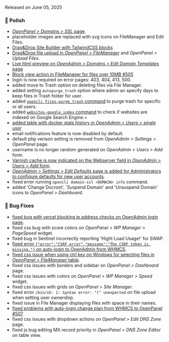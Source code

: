 Released on June 05, 2025

### 💅 Polish
- [*OpenPanel > Domains > SSL* page](/docs/panel/domains/ssl/).
- placeholder images are replaced with svg icons on FileManager and Edit Files.
- [Drag&Drop Site Builder with TailwindCSS blocks](https://i.postimg.cc/3rwh6Kp8/2025-06-02-14-54.png)
- [Drag&Drop file upload in *OpenPanel > FileManager*](https://i.postimg.cc/RSDpS9yV/2025-06-02-14-49.png) and *OpenPanel > Upload Files*.
- [Live html preview on *OpenAdmin > Domains > Edit Domain Templates* page](https://i.postimg.cc/0j7nCVmX/25c1a2d63b4132.gif)
- [Block view action in FileManager for files over 10MB #505](https://github.com/stefanpejcic/OpenPanel/issues/505)
- login is now required on error pages: 403, 404, 413, 500.
- added move to Trash option on deleting files via File Manager.
- added setting `autopurge_trash` option where admin an specify days to keep files in Trash folder for user.
- added [`opencli files-purge_trash` command](https://dev.openpanel.com/cli/files.html#Purge-Trash) to purge trash for specific or all users.
- added [`websites-google_index` command](https://dev.openpanel.com/cli/websites.html#Google-Index) to check if websites are indexed on Google Search Engine.=
- [added table with docker stats history in *OpenAdmin > Users > single user*](https://i.postimg.cc/vb27SffN/2025-06-03-14-30.png)
- email notifications feature is now disabled by default.
- default php verison setting is removed from *OpenAdmin > Settings > OpenPanel* page.
- username is no longer random generated on *OpenAdmin > Users >  Add* form.
- [Varnish cache is now indicated on the Webserver field in *OpenAdmin > Users > Add* form](https://i.postimg.cc/G2vq1GgH/2025-06-04-12-03.png).
- [*OpenAdmin > Settings > Edit Defaults* page is added for Administrators to configure defaults for new user accounts](https://i.postimg.cc/qqbnf7rN/2025-06-04-12-04.png).
- fixed error running `opencli domain-ssl <DOMAIN> info` command.
- added 'Change Docroot', 'Suspend Domain' and 'Unsuspend Domain' icons to *OpenPanel > Dashboard*.

### 🐛 Bug Fixes
- [fixed bug with vercel blocking ip address checks on OpenAdmin login page](https://i.postimg.cc/hGLQtNLG/2025-06-02-17-29.png).
- fixed css bug with score colors on *OpenPanel > WP Manager > PageSpeed* widget.
- fixed bug in Sentinel incorrectly reporting 'Hight Load Usage!' for SWAP.
- [fixed error `{"error":"CSRF error","message":"The CSRF token is missing."}` on auto-login to OpenAdmin from WHMCS](https://i.postimg.cc/q7xgTyrh/2025-06-02-17-31.png).
- [fixed css issue when using ctrl key on Windows for selecting files in *OpenPanel > FileManager* table](https://i.postimg.cc/QN7746YS/2025-06-02-18-18.png).
- fixed css issues with borders and sidebar on *OpenPanel > Dashboard* page.
- fixed css issues with colors on *OpenPanel > WP Manager > Speed* widget.
- fixed css issues with grids on *OpenPanel > Site Manager*.
- fixed error `/bin/sh: 1: Syntax error: "(" unexpected` on file upload when setting user ownership.
- fixed issue in File Manager displaying files with space in their names.
- [fixed problems with auto-login,change plan from WHMCS to OpenPanel #507](https://github.com/stefanpejcic/OpenPanel/issues/507)
- fixed css issues with dropdown actions on *OpenPanel > Edit DNS Zone* page.
- fixed js bug editing MX record priority in *OpenPanel > DNS Zone Editor* on table view.
